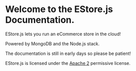 # Welcome to the EStore.js Documentation.

EStore.js lets you run an eCommerce store in the cloud! 

Powered by MongoDB and the Node.js stack.

The documentation is still in early days so please be patient!

EStore.js is licensed under the [Apache 2](http://www.apache.org/licenses/LICENSE-2.0 ) permissive license.
